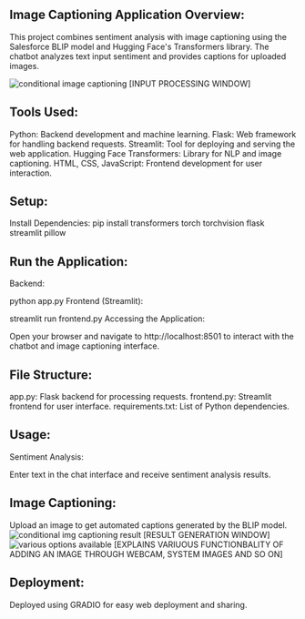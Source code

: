 Image Captioning Application 
Overview:
----------
This project combines sentiment analysis with image captioning using the Salesforce BLIP model and Hugging Face's Transformers library. The chatbot analyzes text input sentiment and provides captions for uploaded images.

![conditional image captioning](https://github.com/Panchadip-128/Image_Captioning_Application/assets/165953910/43c6cea1-9dd9-46ea-9033-256ce9938910)
[INPUT PROCESSING WINDOW]


Tools Used:
------------
Python: Backend development and machine learning.
Flask: Web framework for handling backend requests.
Streamlit: Tool for deploying and serving the web application.
Hugging Face Transformers: Library for NLP and image captioning.
HTML, CSS, JavaScript: Frontend development for user interaction.

Setup:
------

Install Dependencies:
pip install transformers torch torchvision flask streamlit pillow

Run the Application:
---------------------

Backend:

python app.py
Frontend (Streamlit):

streamlit run frontend.py
Accessing the Application:

Open your browser and navigate to http://localhost:8501 to interact with the chatbot and image captioning interface.

File Structure:
----------------
app.py: Flask backend for processing requests.
frontend.py: Streamlit frontend for user interface.
requirements.txt: List of Python dependencies.


Usage:
------
Sentiment Analysis:

Enter text in the chat interface and receive sentiment analysis results.

Image Captioning:
--------------

Upload an image to get automated captions generated by the BLIP model.
![conditional img captioning result](https://github.com/Panchadip-128/Image_Captioning_Application/assets/165953910/9c0de0d7-94a2-4583-b47b-f30fdba07daf) [RESULT GENERATION WINDOW]
![various options available](https://github.com/Panchadip-128/Image_Captioning_Application/assets/165953910/e7d5cd07-00a7-4076-8298-f844bc030ef9) [EXPLAINS VARIUOUS FUNCTIONBALITY OF ADDING AN IMAGE THROUGH WEBCAM, SYSTEM IMAGES AND SO ON]


Deployment:
------------
Deployed using GRADIO for easy web deployment and sharing.
